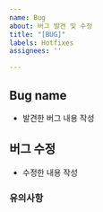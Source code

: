```yaml
---
name: Bug
about: 버그 발견 및 수정
title: "[BUG]"
labels: Hotfixes
assignees: ''

---
```


## Bug name
- 발견한 버그 내용 작성

## 버그 수정
- 수정한 내용 작성

### 유의사항
